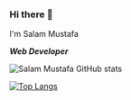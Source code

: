 ### Hi there 👋

I'm Salam Mustafa 

***Web Developer***


![Salam Mustafa GitHub stats](https://github-readme-stats.vercel.app/api?username=salammustafa728&theme=monokai&show_icons=true)

[![Top Langs](https://github-readme-stats.vercel.app/api/top-langs/?username=salammustafa728&layout=compact)](https://github.com/anuraghazra/github-readme-stats)
